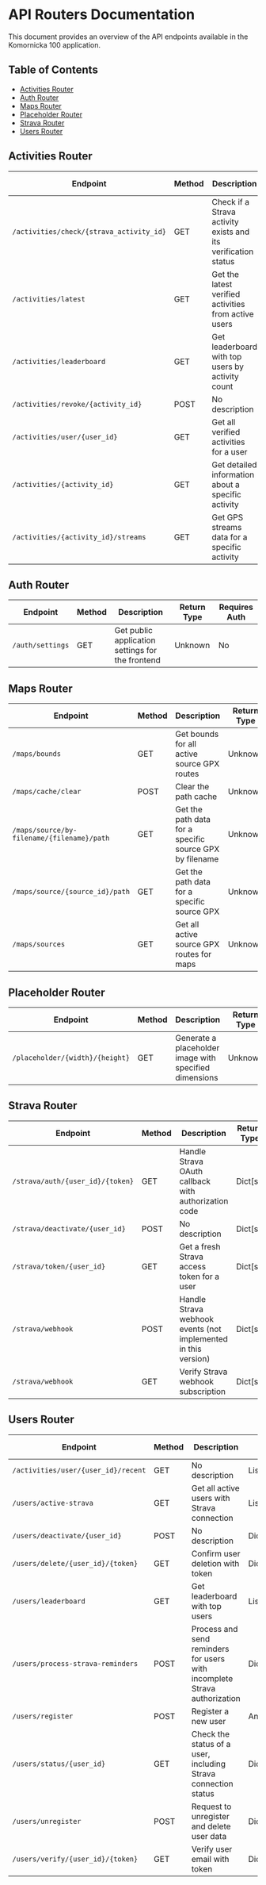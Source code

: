 # API Routers Documentation

This document provides an overview of the API endpoints available in the Komornicka 100 application.

## Table of Contents

- [Activities Router](#activities-router)
- [Auth Router](#auth-router)
- [Maps Router](#maps-router)
- [Placeholder Router](#placeholder-router)
- [Strava Router](#strava-router)
- [Users Router](#users-router)

## Activities Router

| Endpoint | Method | Description | Return Type | Requires Auth |
|---------|--------|-------------|-------------|---------------|
| `/activities/check/{strava_activity_id}` | GET | Check if a Strava activity exists and its verification status | Dict[str] | No |
| `/activities/latest` | GET | Get the latest verified activities from active users | Unknown | No |
| `/activities/leaderboard` | GET | Get leaderboard with top users by activity count | Unknown | No |
| `/activities/revoke/{activity_id}` | POST | No description | Dict[str | Yes |
| `/activities/user/{user_id}` | GET | Get all verified activities for a user | Unknown | No |
| `/activities/{activity_id}` | GET | Get detailed information about a specific activity | Unknown | No |
| `/activities/{activity_id}/streams` | GET | Get GPS streams data for a specific activity | Unknown | No |

## Auth Router

| Endpoint | Method | Description | Return Type | Requires Auth |
|---------|--------|-------------|-------------|---------------|
| `/auth/settings` | GET | Get public application settings for the frontend | Unknown | No |

## Maps Router

| Endpoint | Method | Description | Return Type | Requires Auth |
|---------|--------|-------------|-------------|---------------|
| `/maps/bounds` | GET | Get bounds for all active source GPX routes | Unknown | No |
| `/maps/cache/clear` | POST | Clear the path cache | Unknown | No |
| `/maps/source/by-filename/{filename}/path` | GET | Get the path data for a specific source GPX by filename | Unknown | No |
| `/maps/source/{source_id}/path` | GET | Get the path data for a specific source GPX | Unknown | No |
| `/maps/sources` | GET | Get all active source GPX routes for maps | Unknown | No |

## Placeholder Router

| Endpoint | Method | Description | Return Type | Requires Auth |
|---------|--------|-------------|-------------|---------------|
| `/placeholder/{width}/{height}` | GET | Generate a placeholder image with specified dimensions | Unknown | No |

## Strava Router

| Endpoint | Method | Description | Return Type | Requires Auth |
|---------|--------|-------------|-------------|---------------|
| `/strava/auth/{user_id}/{token}` | GET | Handle Strava OAuth callback with authorization code | Dict[str | No |
| `/strava/deactivate/{user_id}` | POST | No description | Dict[str | Yes |
| `/strava/token/{user_id}` | GET | Get a fresh Strava access token for a user | Dict[str | Yes |
| `/strava/webhook` | POST | Handle Strava webhook events (not implemented in this version) | Dict[str | No |
| `/strava/webhook` | GET | Verify Strava webhook subscription | Dict[str | No |

## Users Router

| Endpoint | Method | Description | Return Type | Requires Auth |
|---------|--------|-------------|-------------|---------------|
| `/activities/user/{user_id}/recent` | GET | No description | List[Dict[str | No |
| `/users/active-strava` | GET | Get all active users with Strava connection | List[Dict[str | Yes |
| `/users/deactivate/{user_id}` | POST | No description | Dict[str | Yes |
| `/users/delete/{user_id}/{token}` | GET | Confirm user deletion with token | Dict[str | No |
| `/users/leaderboard` | GET | Get leaderboard with top users | List[Dict[str | No |
| `/users/process-strava-reminders` | POST | Process and send reminders for users with incomplete Strava authorization | Dict[str | Yes |
| `/users/register` | POST | Register a new user | Any | No |
| `/users/status/{user_id}` | GET | Check the status of a user, including Strava connection status | Dict[str | No |
| `/users/unregister` | POST | Request to unregister and delete user data | Dict[str | No |
| `/users/verify/{user_id}/{token}` | GET | Verify user email with token | Dict[str | No |

